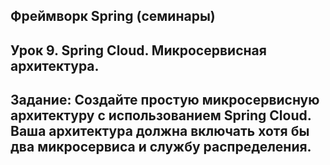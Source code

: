 ## Фреймворк Spring (семинары)
## Урок 9. Spring Cloud. Микросервисная архитектура.
## Задание: Создайте простую микросервисную архитектуру с использованием Spring Cloud. Ваша архитектура должна включать хотя бы два микросервиса и службу распределения.